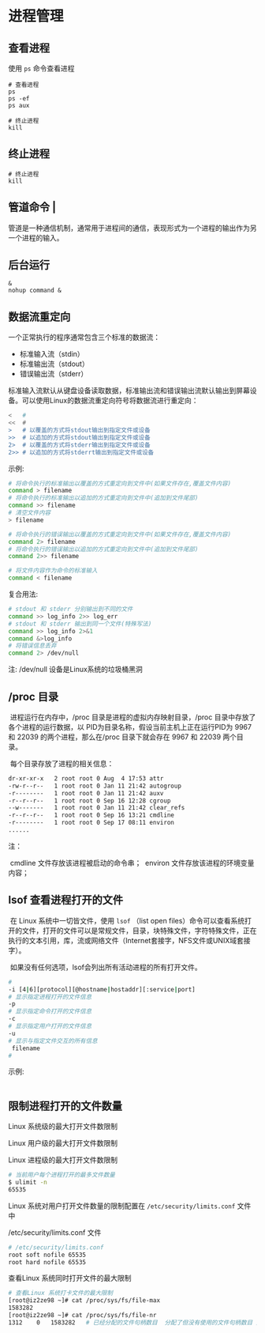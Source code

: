 # 进程管理



## 查看进程

使用 `ps` 命令查看进程 



```shell
# 查看进程
ps
ps -ef
ps aux

# 终止进程
kill 
```



## 终止进程



```shell
# 终止进程
kill 
```



## 管道命令 | 

管道是一种通信机制，通常用于进程间的通信，表现形式为一个进程的输出作为另一个进程的输入。



## 后台运行

```
&
nohup command &
```



## 数据流重定向

一个正常执行的程序通常包含三个标准的数据流：

- 标准输入流（stdin）
- 标准输出流（stdout）
- 错误输出流（stderr）

​	标准输入流默认从键盘设备读取数据，标准输出流和错误输出流默认输出到屏幕设备。可以使用Linux的数据流重定向符号将数据流进行重定向：

```bash
<	# 
<<	# 
>	# 以覆盖的方式将stdout输出到指定文件或设备
>>	# 以追加的方式将stdout输出到指定文件或设备
2>	# 以覆盖的方式将stderr输出到指定文件或设备
2>>	# 以追加的方式将stderrt输出到指定文件或设备
```

示例:

```bash
# 将命令执行的标准输出以覆盖的方式重定向到文件中(如果文件存在,覆盖文件内容)
command > filename
# 将命令执行的标准输出以追加的方式重定向到文件中(追加到文件尾部)
command >> filename
# 清空文件内容
> filename

# 将命令执行的错误输出以覆盖的方式重定向到文件中(如果文件存在,覆盖文件内容)
command 2> filename
# 将命令执行的错误输出以追加的方式重定向到文件中(追加到文件尾部)
command 2>> filename

# 将文件内容作为命令的标准输入
command < filename
```

复合用法:

```bash
# stdout 和 stderr 分别输出到不同的文件
command >> log_info 2>> log_err
# stdout 和 stderr 输出到同一个文件(特殊写法)
command >> log_info 2>&1
command &>log_info
# 将错误信息丢弃
command 2> /dev/null
```

注: /dev/null 设备是Linux系统的垃圾桶黑洞



## /proc 目录

​	进程运行在内存中，/proc 目录是进程的虚拟内存映射目录，/proc 目录中存放了各个进程的运行数据，以 PID为目录名称，假设当前主机上正在运行PID为 9967 和 22039 的两个进程，那么在/proc 目录下就会存在 9967 和 22039 两个目录。

​	每个目录存放了进程的相关信息：

```bash
dr-xr-xr-x   2 root root 0 Aug  4 17:53 attr
-rw-r--r--   1 root root 0 Jan 11 21:42 autogroup
-r--------   1 root root 0 Jan 11 21:42 auxv
-r--r--r--   1 root root 0 Sep 16 12:28 cgroup
--w-------   1 root root 0 Jan 11 21:42 clear_refs
-r--r--r--   1 root root 0 Sep 16 13:21 cmdline
-r--------   1 root root 0 Sep 17 08:11 environ
......
```

注：

​	cmdline 文件存放该进程被启动的命令串；
​	environ 文件存放该进程的环境变量内容；



## lsof 查看进程打开的文件

​	在 Linux 系统中一切皆文件，使用 `lsof` （list open files）命令可以查看系统打开的文件，打开的文件可以是常规文件，目录，块特殊文件，字符特殊文件，正在执行的文本引用，库，流或网络文件（Internet套接字，NFS文件或UNIX域套接字）。

​	如果没有任何选项，lsof会列出所有活动进程的所有打开文件。

```bash
# 
-i [4|6][protocol][@hostname|hostaddr][:service|port]
# 显示指定进程打开的文件信息
-p
# 显示指定命令打开的文件信息
-c
# 显示指定用户打开的文件信息
-u
# 显示与指定文件交互的所有信息
 filename
# 

```

示例:

```bash

```

## 限制进程打开的文件数量



Linux 系统级的最大打开文件数限制

Linux 用户级的最大打开文件数限制

Linux 进程级的最大打开文件数限制



```bash
# 当前用户每个进程打开的最多文件数量
$ ulimit -n
65535
```



Linux 系统对用户打开文件数量的限制配置在 `/etc/security/limits.conf`  文件中

/etc/security/limits.conf 文件

```bash
# /etc/security/limits.conf 
root soft nofile 65535
root hard nofile 65535
```



查看Linux 系统同时打开文件的最大限制

```bash
# 查看Linux 系统打卡文件的最大限制
[root@iz2ze98 ~]# cat /proc/sys/fs/file-max
1583282 
[root@iz2ze98 ~]# cat /proc/sys/fs/file-nr 
1312	0	1583282   # 已经分配的文件句柄数目  分配了但没有使用的文件句柄数目 系统分配文件句柄的最大限制
```





